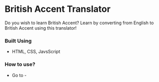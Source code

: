 # British Accent Translator

Do you wish to learn British Accent? Learn by converting from English to British Accent using this translator! 

### Built Using
* HTML, CSS, JavsScript

### How to use?

* Go to - 